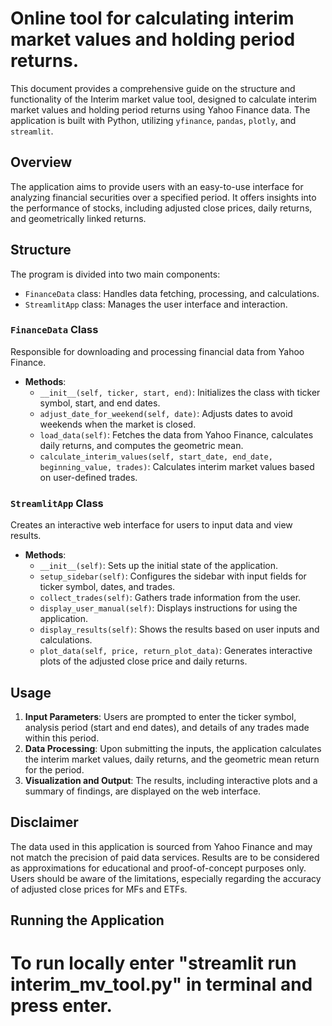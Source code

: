 # Online tool for calculating interim market values and holding period returns.

This document provides a comprehensive guide on the structure and functionality of the Interim market value tool, designed to calculate interim market values and holding period returns using Yahoo Finance data. The application is built with Python, utilizing `yfinance`, `pandas`, `plotly`, and `streamlit`.

## Overview

The application aims to provide users with an easy-to-use interface for analyzing financial securities over a specified period. It offers insights into the performance of stocks, including adjusted close prices, daily returns, and geometrically linked returns.

## Structure

The program is divided into two main components:

- `FinanceData` class: Handles data fetching, processing, and calculations.
- `StreamlitApp` class: Manages the user interface and interaction.

### `FinanceData` Class

Responsible for downloading and processing financial data from Yahoo Finance.

- **Methods**:
  - `__init__(self, ticker, start, end)`: Initializes the class with ticker symbol, start, and end dates.
  - `adjust_date_for_weekend(self, date)`: Adjusts dates to avoid weekends when the market is closed.
  - `load_data(self)`: Fetches the data from Yahoo Finance, calculates daily returns, and computes the geometric mean.
  - `calculate_interim_values(self, start_date, end_date, beginning_value, trades)`: Calculates interim market values based on user-defined trades.

### `StreamlitApp` Class

Creates an interactive web interface for users to input data and view results.

- **Methods**:
  - `__init__(self)`: Sets up the initial state of the application.
  - `setup_sidebar(self)`: Configures the sidebar with input fields for ticker symbol, dates, and trades.
  - `collect_trades(self)`: Gathers trade information from the user.
  - `display_user_manual(self)`: Displays instructions for using the application.
  - `display_results(self)`: Shows the results based on user inputs and calculations.
  - `plot_data(self, price, return_plot_data)`: Generates interactive plots of the adjusted close price and daily returns.

## Usage

1. **Input Parameters**: Users are prompted to enter the ticker symbol, analysis period (start and end dates), and details of any trades made within this period.
2. **Data Processing**: Upon submitting the inputs, the application calculates the interim market values, daily returns, and the geometric mean return for the period.
3. **Visualization and Output**: The results, including interactive plots and a summary of findings, are displayed on the web interface.

## Disclaimer

The data used in this application is sourced from Yahoo Finance and may not match the precision of paid data services. Results are to be considered as approximations for educational and proof-of-concept purposes only. Users should be aware of the limitations, especially regarding the accuracy of adjusted close prices for MFs and ETFs.

## Running the Application

# To run locally enter "streamlit run interim_mv_tool.py" in terminal and press enter.